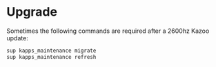 # Upgrade
Sometimes the following commands are required after a 2600hz Kazoo update:
```bash
sup kapps_maintenance migrate
sup kapps_maintenance refresh
```
